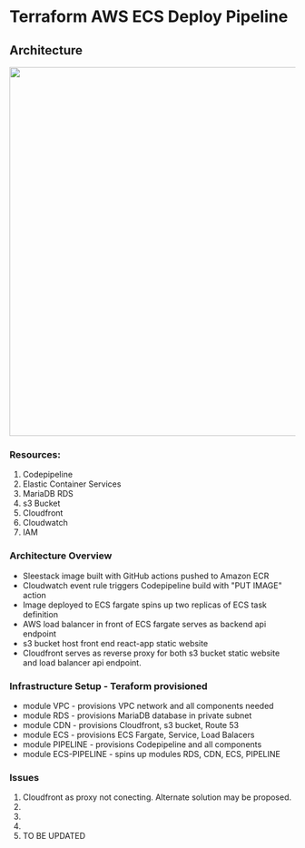 # Terraform AWS ECS Deploy Pipeline

##  Architecture
<img src="https://github.com/DigitalTrends/stack-ss/blob/main/.github/workflows/sleestak.png?raw=true" width="650px">

### Resources:
1. Codepipeline
2. Elastic Container Services
3. MariaDB RDS
4. s3 Bucket
5. Cloudfront
6. Cloudwatch
7. IAM

### Architecture Overview
 * Sleestack image built with GitHub actions pushed to Amazon ECR
 * Cloudwatch event rule triggers Codepipeline build with "PUT IMAGE" action
 * Image deployed to ECS fargate spins up two replicas of ECS task definition
 * AWS load balancer in front of ECS fargate serves as backend api endpoint
 * s3 bucket host front end react-app static website
 * Cloudfront serves as reverse proxy for both s3 bucket static website and load balancer api endpoint.


### Infrastructure Setup - Teraform provisioned
 * module VPC - provisions VPC network and all components needed
 * module RDS - provisions MariaDB database in private subnet
 * module CDN - provisions Cloudfront, s3 bucket, Route 53
 * module ECS - provisions ECS Fargate, Service, Load Balacers
 * module PIPELINE - provisions Codepipeline and all components
 * module ECS-PIPELINE - spins up modules RDS, CDN, ECS, PIPELINE

### Issues
1. Cloudfront as proxy not conecting. Alternate solution may be proposed.
2. 
3. 
4. 
5. TO BE UPDATED